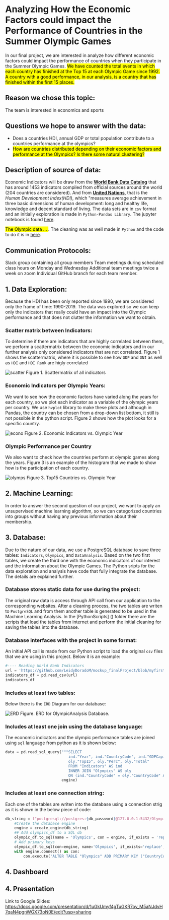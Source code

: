 
# Analyzing How the Economic Factors could impact the Performance of Countries in the Summer Olympic Games

In our final project, we are interested in analyze how different economic factors could impact the performance of countries when they participate in the Summer Olympic Games. <mark>We have counted the total events in which each country has finished at the Top 15 at each Olympic Game since 1992. A country with a good performance, in our analysis, is a country that has finished within the first 15 places.</mark>

## Reason we chose this topic:

The team is interested in economics and sports

## Questions we hope to answer with the data:

- Does a countries HDI, annual GDP or total population contribute to a countries performance at the olympics?
- <mark>How are countries distributed depending on their economic factors and performance at the Olympics? Is there some natural clustering?
</mark>

## Description of source of data:

Economic Indicators will be draw from the [**World Bank Data Catalog**](https://datacatalog.worldbank.org/search/dataset/0037712/World-Development-Indicators) that has around 1453 indicators compiled from official sources around the world (204 countries are considered). And from [**United Nations**](http://hdr.undp.org/en/indicators/137506#), that is the *Human Development Index(HDI)*, which "measures average achievement in three basic dimensions of human development: long and healthy life, knowledge and decent standard of living. The data sets are in `csv` format and an initially exploration is made in `Python-Pandas Library`. The jupyter notebook is found [here](https://github.com/JoeAB3/Group5Capstone_Project/blob/Leidybranch/pre-processingWBD.ipynb).

<mark> The Olympic data ... </mark>. The cleaning was as well made in `Python` and the code to do it is in [here](https://github.com/JoeAB3/Group5Capstone_Project/tree/Leidybranch/CodeInJupyter/pre-processingOlympicGames.ipynb).

## Communication Protocols:

Slack group containing all group members
Team meetings during scheduled class hours on Monday and Wednesday
Additional team meetings twice a week on zoom
Individual GitHub branch for each team member.

## 1. Data Exploration:

Because the HDI has been only reported since 1990, we are considered only the frame of time: 1990-2019. The data was explored so we can keep only the indicators that really could have an impact into the Olympic performance and that does not clutter the information we want to obtain.

### Scatter matrix between Indicators:

To determine if there are indicators that are highly correlated between them, we perform a scattermatrix between the economic indicators and in our further analysis only considered indicators that are not correlated. Figure 1 shows the scattermatrix, where it is possible to see how `GDP` and `GNI` as well as `HDI` and `HDI Rank` are higly correlated

![scatter](https://raw.githubusercontent.com/JoeAB3/Group5Capstone_Project/Leidy_dbpart/ImagesReadme/scatterMatrix.png)
Figure 1. Scattermatrix of all indicators

### Economic Indicators per Olympic Years:

We want to see how the economic factors have varied along the years for each country, so we plot each indicator as a variable of the olympic years per country. We use `hvplot` library to make these plots and although in Pandas, the country can be chosen from a drop-down list bottom, it still is not possible in the python script. Figure 2 shows how the plot looks for a specific country.

![econo](https://raw.githubusercontent.com/JoeAB3/Group5Capstone_Project/Leidy_dbpart/ImagesReadme/Indicators_OYears.png)
Figure 2. Economic Indicators vs. Olympic Year

### Olympic Performance per Country

We also want to check how the countries perform at olympic games along the years. Figure 3 is an example of the histogram that we made to show how is the participation of each country.

![olymps](https://raw.githubusercontent.com/JoeAB3/Group5Capstone_Project/Leidy_dbpart/ImagesReadme/Top15_OYear.png)
Figure 3. Top15 Countries vs. Olympic Year

## 2. Machine Learning:

In order to answer the second question of our project, we want to apply an unsupervised machine learning algorithm, so we can categorized countries into groups without having any previous information about their membership. 



## 3. Database:

Due to the nature of our data, we use a PostgreSQL database to save three tables: `Indicators`, `Olympics`, and `DataAnalysis`. Based on the two first tables, we create the third one with the economic indicators of our interest and the information about the Olympic Games. The Python sripts for the data exploration and analysis have code that fully integrate the database. The details are explained further.

### Database stores static data for use during the project:

The original raw data is access through API call from our application to the corresponding websites. After a cleaning process, the two tables are writen to `PostgreSQL` and from them another table is generated to be used in the Machine Learning Analysis. In the [PythonScripts] () folder there are the scripts that load the tables from internet and perform the initial cleaning for saving the tables into the database. 

### Database interfaces with the project in some format:

An initial API call is made from our Python script to load the original `csv` files that we are using in this project. Below it is an example:

```Python
#---- Reading World Bank Indicators 
url = 'https://github.com/LeidyDoradoM/mockup_finalProject/blob/myfirstbranch/Resources/WDIData.csv?raw=true'
indicators_df = pd.read_csv(url)
indicators_df
```
### Includes at least two tables: 

Below there is the `ERD` Diagram for our database:

![ERD](https://raw.githubusercontent.com/JoeAB3/Group5Capstone_Project/Leidy_dbpart/ImagesReadme/QuickDBD-export.png)
Figure. ERD for OlympicAnalysis Database.

### Includes at least one join using the database language:

The economic indicators and the olympic performance tables are joined using `sql` language from python as it is shown below:

```python
data = pd.read_sql_query("""SELECT
                            ind."Year", ind."CountryCode", ind."GDPCapita", ind."GNICapita", ind."Population", ind."HDI", ind."HDIRank",
                            oly."Top15", oly."Perc", oly."Total"
                            FROM "Indicators" AS ind 
                            INNER JOIN "Olympics" AS oly 
                            ON (ind."CountryCode" = oly."CountryCode" AND ind."Year" = oly."Year");""",
                         engine)
```
### Includes at least one connection string:

Each one of the tables are writen into the database using a connection strig as it is shown in the below piece of code:

```python
db_string = f"postgresql://postgres:{db_password}@127.0.0.1:5432/OlympicAnalysis_FP"
    #Create the database engine
    engine = create_engine(db_string) 
    ## Add olympics_df to a SQL db
    olympic_df.to_sql(name = 'Olympics', con = engine, if_exists = 'replace', index = False) 
    # Add primary keys
    olympic_df.to_sql(con=engine, name='Olympics', if_exists='replace', index=False)   
    with engine.connect() as con:
        con.execute('ALTER TABLE "Olympics" ADD PRIMARY KEY ("CountryCode","Year");')
```
## 4. Dashboard

## 4. Presentation
Link to Google Slides:
https://docs.google.com/presentation/d/1uGkUmyf4gTuGKR7ov_M5aNJdvH7qaN4pgnWGX73oN0E/edit?usp=sharing
